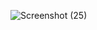 ![Screenshot (25)](https://user-images.githubusercontent.com/64160088/160253256-c3bff4df-ec1c-4e8b-85e1-1cf1932f7e3d.png)
